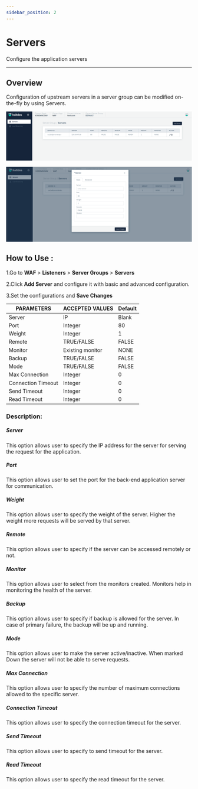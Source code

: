 ```yaml
---
sidebar_position: 2
---
```

# Servers

Configure the application servers

---

## Overview 

Configuration of upstream servers in a server group can be modified on-the-fly by using Servers.

![Servers](/img/waf/v7/docs/server.png)

![Servers](/img/waf/v7/docs/server1.png)

## How to Use :

1.Go to **WAF** > **Listeners** > **Server Groups** > **Servers**

2.Click **Add Server** and configure it with basic and advanced configuration.

3.Set the configurations and **Save Changes**

| PARAMETERS | ACCEPTED VALUES | Default
| ----------- | ----------- | --------- |
| Server|IP|Blank
Port|Integer|80
Weight|Integer|1
Remote|TRUE/FALSE|FALSE
Monitor|Existing monitor|NONE
Backup|TRUE/FALSE|FALSE
Mode|TRUE/FALSE|FALSE
Max Connection|Integer|0
Connection Timeout |Integer|0
Send Timeout|Integer|0
Read Timeout|Integer|0

### Description:

##### **Server** 

This option allows user to specify the IP address for the server for serving the request for the application.

##### **Port** 

This option allows user to set the port for the back-end application server for communication.

##### **Weight** 

This option allows user to specify the weight of the server. Higher the weight more requests will be served by that server. 

##### **Remote** 

This option allows user to specify if the server can be accessed remotely or not.

##### **Monitor** 

This option allows user to select from the monitors created. Monitors help in monitoring the health of the server.

##### **Backup** 

This option allows user to specify if backup is allowed for the server. In case of primary failure, the backup will be up and running.

##### **Mode** 

This option allows user to make the server active/inactive. When marked Down the server will not be able to serve requests.

##### **Max Connection** 

This option allows user to specify the number of maximum connections allowed to the specific server.

##### **Connection Timeout** 

This option allows user to specify the connection timeout for the server.

##### **Send Timeout** 

This option allows user to specify to send timeout for the server. 

##### **Read Timeout**

This option allows user to specify the read timeout for the server.